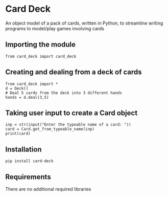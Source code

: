 Card Deck
=========

An object model of a pack of cards, written in Python, to streamline writing programs to model/play games involving cards

Importing the module
--------------------

``` {python}
from card_deck import card_deck
```

Creating and dealing from a deck of cards
-----------------------------------------

``` {python}
from card_deck import *
d = Deck()
# Deal 5 cards from the deck into 3 different hands
hands = d.deal(3,5)
```

Taking user input to create a Card object
-----------------------------------------

``` {python}
inp = str(input("Enter the typeable name of a card: "))
card = Card.get_from_typeable_name(inp)
print(card)
```

Installation
------------

``` {python}
pip install card-deck
```

Requirements
------------

There are no additional required libraries
